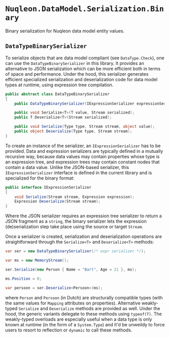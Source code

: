 # `Nuqleon.DataModel.Serialization.Binary`

Binary serialization for Nuqleon data model entity values.

## `DataTypeBinarySerializer`

To serialize objects that are data model compliant (see `DataType.Check`), one can use the `DataTypeBinarySerializer` in this library. It provides an alternative to JSON serialization which can be more efficient both in terms of space and performance. Under the hood, this serializer generates efficient specialized serialization and deserialization code for data model types at runtime, using expression tree compilation.

```csharp
public abstract class DataTypeBinarySerializer
{
    public DataTypeBinarySerializer(IExpressionSerializer expressionSerializer);

    public void Serialize<T>(T value, Stream serialized);
    public T Deserialize<T>(Stream serialized);

    public void Serialize(Type type, Stream stream, object value);
    public object Deserialize(Type type, Stream stream);
}
```

To create an instance of the serializer, an `IExpressionSerializer` has to be provided. Data and expression serializers are typically defined in a mutually recursive way, because data values may contain properties whose type is an expression tree, and expression trees may contain constant nodes that contain a data value. Unlike the JSON-based serializer, this `IExpressionSerializer` interface is defined in the current library and is specialized for the binary format:

```csharp
public interface IExpressionSerializer
{
    void Serialize(Stream stream, Expression expression);
    Expression Deserialize(Stream stream);
}
```

Where the JSON serializer requires an expression tree serializer to return a JSON fragment as a `string`, the binary serializer lets the expression (de)serialization step take place using the source or target `Stream`.

Once a serializer is created, serialization and deserialization operations are straightforward through the `Serialize<T>` and `Deserialize<T>` methods:

```csharp
var ser = new DataTypeBinarySerializer(/* expr serializer */);

var ms = new MemoryStream();

ser.Serialize(new Person { Name = "Bart", Age = 21 }, ms);

ms.Position = 0;

var persoon = ser.Deserialize<Persoon>(ms);
```

where `Person` and `Persoon` (in Dutch) are structurally compatible types (with the same values for `Mapping` attributes on properties). Alternative weakly-typed `Serialize` and `Deserialize` methods are provided as well. Under the hood, the generic variants delegate to these methods using `typeof(T)`. The weakly-typed overloads are especially useful when a data type is only known at runtime (in the form of a `System.Type`) and it'd be unweildy to force users to resort to reflection or `dynamic` to call these methods.
